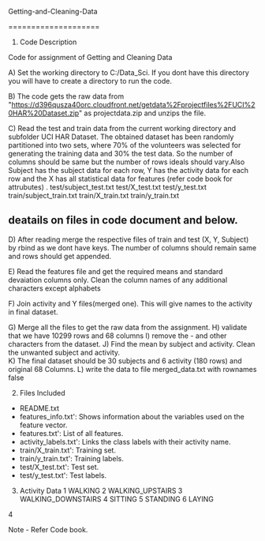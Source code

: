 Getting-and-Cleaning-Data

====================


1. Code Description

Code for assignment of Getting and Cleaning Data

A) Set the working directory to C:/Data_Sci. If you dont have this directory you will have to create a directory to run the code. 

B) The code gets the raw data from "https://d396qusza40orc.cloudfront.net/getdata%2Fprojectfiles%2FUCI%20HAR%20Dataset.zip" 
as projectdata.zip and unzips the file.

C) Read the test and train data from the current working directory and subfolder UCI HAR Dataset. The obtained dataset has been randomly partitioned into two sets, where 70% of the volunteers was selected for generating the training data and 30% the test data. So the number of columns should be same but the number of rows ideals should vary.Also Subject has the subject data for each row, Y has the activity data for each row and the X has all  statistical data for features (refer code book for attrubutes)  . 
test/subject_test.txt
test/X_test.txt
test/y_test.txt
train/subject_train.txt
train/X_train.txt
train/y_train.txt
## deatails on files in code document and below.

D) After reading merge the respective files of train and test (X, Y, Subject) by rbind as we dont have keys. The number of columns should remain same and rows should get appended.

E) Read the features  file and get the required means and standard devaiation columns only. Clean the column names of any additional characters except alphabets

F) Join activity and Y files(merged one). This will give names to the activity in final dataset.  

G) Merge all the files to get the raw data from the assignment. 
H) validate that we have 10299 rows and 68 columns
I) remove the - and other characters from the dataset.
J) Find the mean by subject and activity. Clean the unwanted subject and activity.  
K) The final dataset should be   30 subjects and 6 activity (180 rows) and original 68 Columns. 
L) write the data to file merged_data.txt with rownames false



2.	Files Included
-	README.txt
-	features_info.txt': Shows information about the variables used on the feature vector.
-	features.txt': List of all features.
-	activity_labels.txt': Links the class labels with their activity name.
-	train/X_train.txt': Training set.
-	train/y_train.txt': Training labels.
-	test/X_test.txt': Test set.
-	test/y_test.txt': Test labels.



3.	Activity Data
1 WALKING
2 WALKING_UPSTAIRS
3 WALKING_DOWNSTAIRS
4 SITTING
5 STANDING
6 LAYING


4


Note - Refer Code book.

